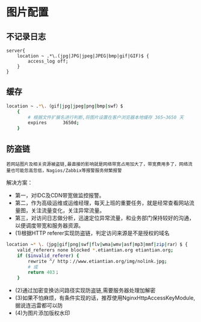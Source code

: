 # 图片配置

## 不记录日志

```nginx
server{
    location ~ .*\.(jpg|JPG|jpeg|JPEG|bmp|gif|GIF)$ {
        access_log off; 
    }
}
```

## 缓存

```bash
location ~ .*\.（gif|jpg|jpeg|png|bmp|swf）$
    {   
        # 根据文件扩展名进行判断,将图片设置在客户浏览器本地缓存 365~3650 天
        expires      3650d;
    }
```

## 防盗链

```danger
若网站图片及相关资源被盗链,最直接的影响就是网络带宽占用加大了，带宽费用多了，网络流量也可能忽高忽低，Nagios/Zabbix等报警服务频繁报警
```

解决方案：

* 第一，对IDC及CDN带宽做监控报警。
* 第二，作为高级运维或运维经理，每天上班的重要任务，就是经常查看网站流量图，关注流量变化，关注异常流量。 
* 第三，对访问日志做分析，迅速定位异常流量，和业务部门保持较好的沟通，以便调度带宽和服务器资源。
* (1)根据HTTP referer实现防盗链，判定访问来源是不是授权的域名
```bash
location ~* \.（jpg|gif|png|swf|flv|wma|wmv|asf|mp3|mmf|zip|rar）$ {
    valid_referers none blocked *.etiantian.org etiantian.org; 
    if ($invalid_referer) { 
        rewrite ^/ http：//www.etiantian.org/img/nolink.jpg; 
        # 或
        return 403； 
    } 
```
* (2)通过加密变换访问路径实现防盗链,需要服务器处理加解密
* (3)如果不怕麻烦，有条件实现的话，推荐使用NginxHttpAccessKeyModule,据说连迅雷都可以防
* (4)为图片添加版权水印